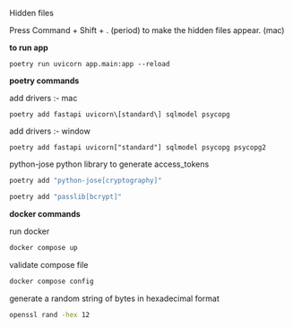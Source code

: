 Hidden files

Press Command + Shift + . (period) to make the hidden files appear. (mac)

**to run app**

```shell
poetry run uvicorn app.main:app --reload
```

**poetry commands**

add drivers :- mac
```shell
poetry add fastapi uvicorn\[standard\] sqlmodel psycopg 
```

add drivers :- window
```shell
poetry add fastapi uvicorn["standard"] sqlmodel psycopg psycopg2

```

python-jose python library to generate access_tokens
```bash
poetry add "python-jose[cryptography]"
``` 


```bash
poetry add "passlib[bcrypt]"
``` 

**docker commands**

run docker
```bash
docker compose up
``` 
validate compose file

```bash
docker compose config
``` 


generate a random string of bytes in hexadecimal format
```bash
openssl rand -hex 12
``` 







